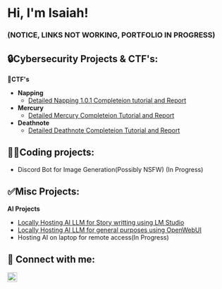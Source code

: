 
# Hi, I'm Isaiah!
### (NOTICE, LINKS NOT WORKING, PORTFOLIO IN PROGRESS)
## 🔒Cybersecurity Projects & CTF's:

**🚩CTF's**

- **Napping**
  - [Detailed Napping 1.0.1 Completeion tutorial and Report]()
- **Mercury**
  - [Detailed Mercury Completeion Tutorial and Report]()
- **Deathnote**
  - [Detailed Deathnote Completeion Tutorial and Report]()
## 🧑‍💻Coding projects:
- Discord Bot for Image Generation(Possibly NSFW) (In Progress)

## ✅Misc Projects:

**AI Projects**
  - [Locally Hosting AI LLM for Story writting using LM Studio]()
  - [Locally Hosting AI LLM for general purposes using OpenWebUI]()
  - Hosting AI on laptop for remote access(In Progress)

## 🤳 Connect with me:

[<img align="left" alt="IsaiahMyles | Gmail" width="22px" src="https://cdn.jsdelivr.net/npm/simple-icons@3.13.0/icons/gmail.svg" />][gmail]

[gmail]: https://mail.google.com/mail/?extsrc=mailto&url=mailto%3Aisaiahmyles04%40gmail%2Ecom


<!--
**Expert21/Expert21** is a ✨ _special_ ✨ repository because its `README.md` (this file) appears on your GitHub profile.

Here are some ideas to get you started:

- 🔭 I’m currently working on ...
- 🌱 I’m currently learning ...
- 👯 I’m looking to collaborate on ...
- 🤔 I’m looking for help with ...
- 💬 Ask me about ...
- 📫 How to reach me: ...
- 😄 Pronouns: ...
- ⚡ Fun fact: ...
-->
